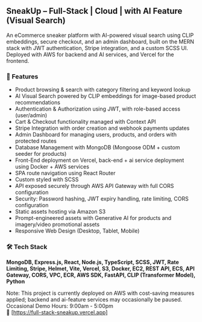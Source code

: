 ## SneakUp – Full-Stack | Cloud | with AI Feature (Visual Search)

An eCommerce sneaker platform with AI-powered visual search using CLIP embeddings, secure checkout, and an admin dashboard, 
built on the MERN stack with JWT authentication, Stripe integration, and a custom SCSS UI. 
Deployed with AWS for backend and AI services, and Vercel for the frontend.

### 🚀 Features
- Product browsing & search with category filtering and keyword lookup
- AI Visual Search powered by CLIP embeddings for image-based product recommendations
- Authentication & Authorization using JWT, with role-based access (user/admin)
- Cart & Checkout functionality managed with Context API
- Stripe Integration with order creation and webhook payments updates
- Admin Dashboard for managing users, products, and orders with protected routes
- Database Management with MongoDB (Mongoose ODM + custom seeder for products)
- Front-End deployment on Vercel, back-end + ai service deployment using Docker + AWS services
- SPA route navigation using React Router
- Custom styled with SCSS
- API exposed securely through AWS API Gateway with full CORS configuration
- Security: Password hashing, JWT expiry handling, rate limiting, CORS configuration
- Static assets hosting via Amazon S3
- Prompt-engineered assets with Generative AI for products and imagery/video promotional assets
- Responsive Web Design (Desktop, Tablet, Mobile)

### 🛠 Tech Stack
**MongoDB, Express.js, React, Node.js, TypeScript, SCSS, JWT, Rate Limiting, Stripe, Helmet, Vite, Vercel, S3, Docker, 
EC2, REST API, ECS, API Gateway, CORS, VPC, ECR, AWS SDK, FastAPI, CLIP (Transformer Model), Python**

Note: This project is currently deployed on AWS with cost-saving measures applied; backend and ai-feature services may occasionally be paused.<br>
Occasional Demo Hours: 9:00am - 5:00pm<br>
🔗 [https://full-stack-sneakup.vercel.app]

